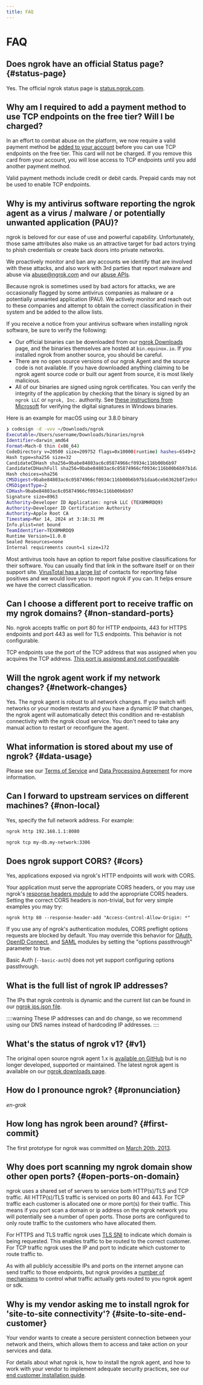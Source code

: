 ```yaml
---
title: FAQ
---
```


# FAQ

## Does ngrok have an official Status page? {#status-page}

Yes. The official ngrok status page is [status.ngrok.com](https://status.ngrok.com).

## Why am I required to add a payment method to use TCP endpoints on the free tier? Will I be charged?

In an effort to combat abuse on the platform, we now require a valid payment method be [added to your account](https://dashboard.ngrok.com/settings#id-verification) before you can use TCP endpoints on the free tier. This card will not be charged. If you remove this card from your account, you will lose access to TCP endpoints until you add another payment method.

Valid payment methods include credit or debit cards. Prepaid cards may not be used to enable TCP endpoints.

## Why is my antivirus software reporting the ngrok agent as a virus / malware / or potentially unwanted application (PAU)?

ngrok is beloved for our ease of use and powerful capability. Unfortunately, those same
attributes also make us an attractive target for bad actors trying to phish credentials or create back doors into private networks.

We proactively monitor and ban any accounts we identify that are involved with these attacks, and also work with 3rd parties that report malware and abuse via abuse@ngrok.com and our [abuse APIs](/docs/api/resources/abuse-reports/).

Because ngrok is sometimes used by bad actors for attacks, we are occasionally flagged by some antivirus companies as malware or a potentially unwanted application (PAU).
We actively monitor and reach out to these companies and attempt to obtain the correct classification in their system and be added to the allow lists.

If you receive a notice from your antivirus software when installing ngrok software, be sure to verify the following:

- Our official binaries can be downloaded from our [ngrok Downloads](https://download.ngrok.com) page, and the binaries themselves are hosted at `bin.equinox.io`. If you installed ngrok from another source, you should be careful.
- There are no open source versions of our ngrok Agent and the source code is not available. If you have downloaded anything claiming to be ngrok agent source code or built our agent from source, it is most likely malicious.
- All of our binaries are signed using ngrok certificates. You can verify the integrity of the application by checking that the binary is signed by an `ngrok LLC` or `ngrok, Inc.` authority. See [these instructions from Microsoft](https://support.microsoft.com/en-us/office/view-digital-signature-and-certificate-details-76ba00cb-1e58-42aa-8717-0caee76bb3cf) for verifying the digital signatures in Windows binaries.

Here is an example for macOS using our 3.8.0 binary

```bash
❯ codesign -d -vvv ~/Downloads/ngrok
Executable=/Users/username/Downloads/binaries/ngrok
Identifier=darwin_amd64
Format=Mach-O thin (x86_64)
CodeDirectory v=20500 size=209752 flags=0x10000(runtime) hashes=6549+2 location=embedded
Hash type=sha256 size=32
CandidateCDHash sha256=9babe84803ac6c05874966cf0934c116b00b6b97
CandidateCDHashFull sha256=9babe84803ac6c05874966cf0934c116b00b6b97b1daa6ceb6362b8f2e9c63a2
Hash choices=sha256
CMSDigest=9babe84803ac6c05874966cf0934c116b00b6b97b1daa6ceb6362b8f2e9c63a2
CMSDigestType=2
CDHash=9babe84803ac6c05874966cf0934c116b00b6b97
Signature size=8963
Authority=Developer ID Application: ngrok LLC (TEX8MHRDQ9)
Authority=Developer ID Certification Authority
Authority=Apple Root CA
Timestamp=Mar 14, 2024 at 3:18:31 PM
Info.plist=not bound
TeamIdentifier=TEX8MHRDQ9
Runtime Version=11.0.0
Sealed Resources=none
Internal requirements count=1 size=172
```

Most antivirus tools have an option to report false positive classifications for their software. You can usually find that link in the software itself or on their support site. [VirusTotal has a large list](https://docs.virustotal.com/docs/false-positive-contacts) of contacts for reporting false positives and we would love you to report ngrok if you can. It helps ensure we have the correct classification.

## Can I choose a different port to receive traffic on my ngrok domains? {#non-standard-ports}

No. ngrok accepts traffic on port 80 for HTTP endpoints, 443 for HTTPS endpoints
and port 443 as well for TLS endpoints. This behavior is not configurable.

TCP endpoints use the port of the TCP address that was assigned when you
acquires the TCP address. [This port is assigned and not
configurable](/tcp/#customization).

## Will the ngrok agent work if my network changes? {#network-changes}

Yes. The ngrok agent is robust to all network changes. If you switch wifi
networks or your modem restarts and you have a dynamic IP that changes, the
ngrok agent will automatically detect this condition and re-establish
connectivity with the ngrok cloud service. You don't need to take any manual
action to restart or reconfigure the agent.

## What information is stored about my use of ngrok? {#data-usage}

Please see our [Terms of Service](https://ngrok.com/tos) and [Data Processing
Agreement](https://ngrok.com/dpa) for more information.

## Can I forward to upstream services on different machines? {#non-local}

Yes, specify the full network address. For example:

```bash
ngrok http 192.168.1.1:8080
```

```bash
ngrok tcp my-db.my-network:3306
```

## Does ngrok support CORS? {#cors}

Yes, applications exposed via ngrok's HTTP endpoints will work with CORS.

Your application must serve the appropriate CORS headers, or you may use
ngrok's [response headers module](/http/response-headers/) to add the
appropriate CORS headers. Setting the correct CORS headers is non-trivial, but
for very simple examples you may try:

```
ngrok http 80 --response-header-add "Access-Control-Allow-Origin: *"
```

If you use any of ngrok's authentication modules, CORS preflight options
requests are blocked by default. You may override this behavior for
[OAuth](/http/oauth), [OpenID Connect](/http/openid-connect), and
[SAML](/http/saml) modules by setting the "options passthrough" parameter to
true.

Basic Auth (`--basic-auth`) does not yet support configuring options
passthrough.

## What is the full list of ngrok IP addresses?

The IPs that ngrok controls is dynamic and the current list can be found in our [ngrok ips.json file](https://s3.amazonaws.com/dns.ngrok.com/ips.json).

::::warning
These IP addresses can and do change, so we recommend using our DNS names instead of hardcoding IP addresses.
::::

## What's the status of ngrok v1? {#v1}

The original open source ngrok agent 1.x is [available on
GitHub](https://github.com/inconshreveable/ngrok) but is no longer developed,
supported or maintained. The latest ngrok agent is available on our [ngrok
downloads page](https://download.ngrok.com).

## How do I pronounce ngrok? {#pronunciation}

_en-grok_

## How long has ngrok been around? {#first-commit}

The first prototype for ngrok was committed on [March 20th,
2013](https://github.com/inconshreveable/ngrok/commit/8f4795ecac7f92c6b5a8c8970c65f26e5315fe4e).

## Why does port scanning my ngrok domain show other open ports? {#open-ports-on-domain}

ngrok uses a shared set of servers to service both HTTP(s)/TLS and TCP traffic.
All HTTP(s)/TLS traffic is serviced on ports 80 and 443. For TCP traffic each
customer is allocated one or more port(s) for their traffic. This means if you
port scan a domain or ip address on the ngrok network you will potentially see
a number of open ports. Those ports are configured to only route traffic to the
customers who have allocated them.

For HTTPS and TLS traffic ngrok uses [TLS SNI](https://en.wikipedia.org/wiki/Server_Name_Indication) to indicate which domain is being requested. This enables
traffic to be routed to the correct customer. For TCP traffic ngrok uses the
IP and port to indicate which customer to route traffic to.

As with all publicly accessible IPs and ports on the internet anyone can send
traffic to those endpoints, but ngrok provides a [number of
mechanisms](/docs/guides/other-guides/security-dev-productivity/) to control
what traffic actually gets routed to you ngrok agent or sdk.

## Why is my vendor asking me to install ngrok for 'site-to-site connectivity'? {#site-to-site-end-customer}

Your vendor wants to create a secure persistent connection between your network
and theirs, which allows them to access and take action on your services and
data.

For details about what ngrok is, how to install the ngrok agent, and how to work
with your vendor to implement adequate security practices, see our [end customer installation guide](/docs/guides/site-to-site-connectivity/end-customers/).
